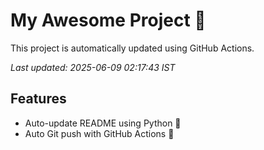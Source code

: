 # My Awesome Project 🚀

This project is automatically updated using GitHub Actions.

_Last updated: 2025-06-09 02:17:43 IST_

## Features
- Auto-update README using Python 🐍
- Auto Git push with GitHub Actions 🤖
